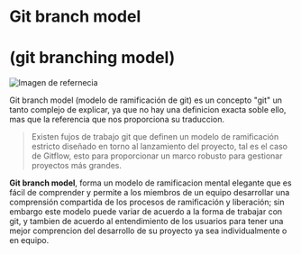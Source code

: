 # Git branch model
# (git branching model)

![Imagen de refernecia](https://nvie.com/img/git-model@2x.png)

Git branch model (modelo de ramificación de git) es un concepto "git" un tanto complejo de explicar, ya que no hay una definicion exacta soble ello, mas que la referencia que nos proporciona su traduccion. 

> Existen fujos de trabajo git que definen un modelo de ramificación estricto diseñado en torno al lanzamiento del proyecto, tal es el caso de Gitflow, esto para proporcionar un marco robusto para gestionar proyectos más grandes. 

**Git branch model**, forma un modelo de ramificacion mental elegante que es fácil de comprender y permite a los miembros de un equipo desarrollar una comprensión compartida de los procesos de ramificación y liberación; sin embargo este modelo puede variar de acuerdo a la forma de trabajar con git, y tambien de acuerdo al entendimiento de los usuarios para tener una mejor comprencion del desarrollo de su proyecto ya sea individualmente o en equipo.
